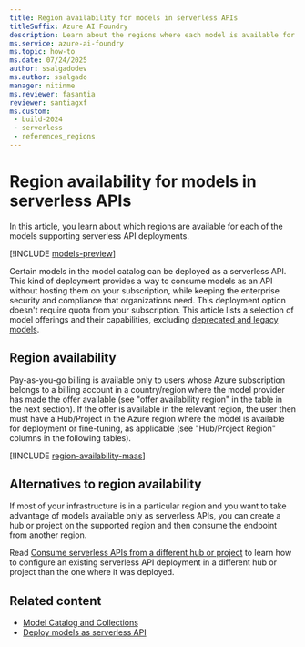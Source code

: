 ```yaml
---
title: Region availability for models in serverless APIs
titleSuffix: Azure AI Foundry
description: Learn about the regions where each model is available for deployment in serverless APIs via Azure AI Foundry.
ms.service: azure-ai-foundry
ms.topic: how-to
ms.date: 07/24/2025
author: ssalgadodev
ms.author: ssalgado
manager: nitinme
ms.reviewer: fasantia
reviewer: santiagxf
ms.custom: 
 - build-2024
 - serverless
 - references_regions
---
```


# Region availability for models in serverless APIs

In this article, you learn about which regions are available for each of the models supporting serverless API deployments.

[!INCLUDE [models-preview](../includes/models-preview.md)]

Certain models in the model catalog can be deployed as a serverless API. This kind of deployment provides a way to consume models as an API without hosting them on your subscription, while keeping the enterprise security and compliance that organizations need. This deployment option doesn't require quota from your subscription. This article lists a selection of model offerings and their capabilities, excluding [deprecated and legacy models](../concepts/model-lifecycle-retirement.md#deprecated). 

## Region availability

Pay-as-you-go billing is available only to users whose Azure subscription belongs to a billing account in a country/region where the model provider has made the offer available (see "offer availability region" in the table in the next section). If the offer is available in the relevant region, the user then must have a Hub/Project in the Azure region where the model is available for deployment or fine-tuning, as applicable (see "Hub/Project Region" columns in the following tables).


[!INCLUDE [region-availability-maas](../includes/region-availability-maas.md)]


## Alternatives to region availability

If most of your infrastructure is in a particular region and you want to take advantage of models available only as serverless APIs, you can create a hub or project on the supported region and then consume the endpoint from another region. 

Read [Consume serverless APIs from a different hub or project](deploy-models-serverless-connect.md) to learn how to configure an existing serverless API deployment in a different hub or project than the one where it was deployed.

## Related content

- [Model Catalog and Collections](model-catalog-overview.md)
- [Deploy models as serverless API](deploy-models-serverless.md)


